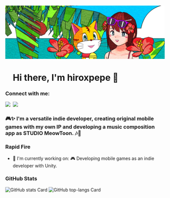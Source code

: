![header](./assets/header.jpg)

<div id="toc">
  <ul align="left" style="list-style: none">
    <summary>
      <h1>
        Hi there, I'm hiroxpepe 👋
      </h1>
    </summary>
  </ul>
</div>

**<h3 align="left">Connect with me:</h3>** 
<p align="left"><a href="https://github.com/hiroxpepe" target="_blank"><img src="https://img.shields.io/badge/GitHub-100000?logo=github&logoColor=white" height="28" style="margin-right: 4px"></a> <a href="https://x.com/studio_meowtoon" target="_blank"><img src="https://img.shields.io/badge/Twitter-000000?logo=X&logoColor=white" height="28" style="margin-right: 4px"></a></p>

**<h3 align="left">🎮✨ I'm a versatile indie developer, creating original mobile games with my own IP and developing a music composition app as STUDIO MeowToon. 🎶🎹</h3>**

**<h3 align="left">Rapid Fire</h3>**

- 💼 I'm currently working on: 🎮 Developing mobile games as an indie developer with Unity.

 **<h3 align="left">GitHub Stats</h3>**

<p align="left">
  <img width="48%" src="https://github-readme-stats.vercel.app/api?username=hiroxpepe&theme=react&hide_title=false&hide_rank=false&show_icons=false&include_all_commits=false&count_private=true&line_height=23" alt="GitHub stats Card" />

  <img width="48%" src="https://github-readme-stats.vercel.app/api/top-langs?username=hiroxpepe&theme=react&hide_title=false&layout=compact&langs_count=6&hide_progress=false&card_width=400" alt="GitHub top-langs Card" />
</p>
